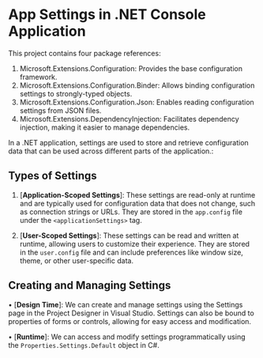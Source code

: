 # App Settings in .NET Console Application

This project contains four package references:
  1. Microsoft.Extensions.Configuration: Provides the base configuration framework.
  2. Microsoft.Extensions.Configuration.Binder: Allows binding configuration settings to strongly-typed objects.
  3. Microsoft.Extensions.Configuration.Json: Enables reading configuration settings from JSON files.
  4. Microsoft.Extensions.DependencyInjection: Facilitates dependency injection, making it easier to manage dependencies.

In a .NET application, settings are used to store and retrieve configuration data that can be used across different parts of the application.:

## Types of Settings
1. [**Application-Scoped Settings**]:
These settings are read-only at runtime and are typically used for configuration data that does not change, such as connection strings or URLs.
They are stored in the `app.config` file under the `<applicationSettings>` tag.


3. [**User-Scoped Settings**]:
These settings can be read and written at runtime, allowing users to customize their experience.
They are stored in the `user.config` file and can include preferences like window size, theme, or other user-specific data.


## Creating and Managing Settings
•  [**Design Time**]:
We can create and manage settings using the Settings page in the Project Designer in Visual Studio.
Settings can also be bound to properties of forms or controls, allowing for easy access and modification.


•  [**Runtime**]:
We can access and modify settings programmatically using the `Properties.Settings.Default` object in C#.
